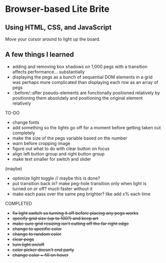 # Browser-based Lite Brite
## Using HTML, CSS, and JavaScript

Move your cursor around to light up the board.

## A few things I learned
- adding and removing box shadows on 1,000 pegs with a transition affects performance... substantially
- displaying the pegs as a bunch of sequential DOM elements in a grid was perhaps more complicated than displaying each row as an array of pegs
- ::before/::after pseudo-elements are functionally positioned relatively by positioning them absolutely and positioning the original element relatively

TO-DO
- change fonts
- add something so the lights go off for a moment before getting taken out completely
- make the size of the pegs variable based on the number
- warn before cropping image
- figure out what to do with clear button on focus
- align left button group and right button group
- make text smaller for switch and slider

(maybe)

- optimize light toggle // maybe this is done?
- put transition back in? make peg-hole transition only when light is turned on or off? much faster without it
- make each pass over the same peg brighter?  like add x% each time

COMPLETED

- ~~fix light switch so turning it off before placing any pegs works~~
- ~~specify grid size (up to 100?) and keep art~~
- ~~make sure grid resizing isn't cutting off the far right edge~~
- ~~change to specific color~~
- ~~change to random color~~
- ~~clear pegs~~
- ~~turn light on/off~~
- ~~color picker doesn't end party~~
- ~~change color + fill on hover~~